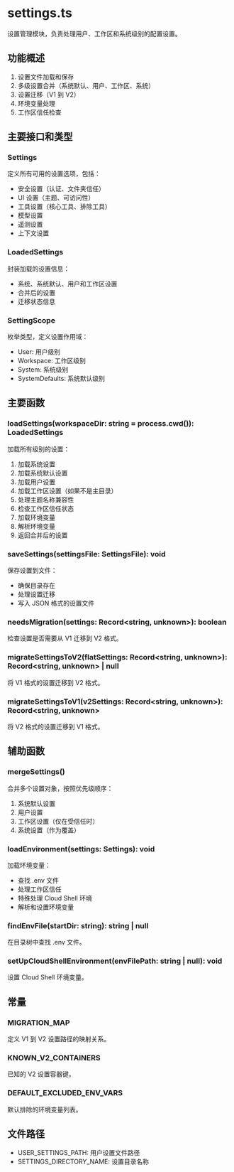 # settings.ts

设置管理模块，负责处理用户、工作区和系统级别的配置设置。

## 功能概述

1. 设置文件加载和保存
2. 多级设置合并（系统默认、用户、工作区、系统）
3. 设置迁移（V1 到 V2）
4. 环境变量处理
5. 工作区信任检查

## 主要接口和类型

### Settings
定义所有可用的设置选项，包括：
- 安全设置（认证、文件夹信任）
- UI 设置（主题、可访问性）
- 工具设置（核心工具、排除工具）
- 模型设置
- 遥测设置
- 上下文设置

### LoadedSettings
封装加载的设置信息：
- 系统、系统默认、用户和工作区设置
- 合并后的设置
- 迁移状态信息

### SettingScope
枚举类型，定义设置作用域：
- User: 用户级别
- Workspace: 工作区级别
- System: 系统级别
- SystemDefaults: 系统默认级别

## 主要函数

### loadSettings(workspaceDir: string = process.cwd()): LoadedSettings
加载所有级别的设置：
1. 加载系统设置
2. 加载系统默认设置
3. 加载用户设置
4. 加载工作区设置（如果不是主目录）
5. 处理主题名称兼容性
6. 检查工作区信任状态
7. 加载环境变量
8. 解析环境变量
9. 返回合并后的设置

### saveSettings(settingsFile: SettingsFile): void
保存设置到文件：
- 确保目录存在
- 处理设置迁移
- 写入 JSON 格式的设置文件

### needsMigration(settings: Record<string, unknown>): boolean
检查设置是否需要从 V1 迁移到 V2 格式。

### migrateSettingsToV2(flatSettings: Record<string, unknown>): Record<string, unknown> | null
将 V1 格式的设置迁移到 V2 格式。

### migrateSettingsToV1(v2Settings: Record<string, unknown>): Record<string, unknown>
将 V2 格式的设置迁移到 V1 格式。

## 辅助函数

### mergeSettings()
合并多个设置对象，按照优先级顺序：
1. 系统默认设置
2. 用户设置
3. 工作区设置（仅在受信任时）
4. 系统设置（作为覆盖）

### loadEnvironment(settings: Settings): void
加载环境变量：
- 查找 .env 文件
- 处理工作区信任
- 特殊处理 Cloud Shell 环境
- 解析和设置环境变量

### findEnvFile(startDir: string): string | null
在目录树中查找 .env 文件。

### setUpCloudShellEnvironment(envFilePath: string | null): void
设置 Cloud Shell 环境变量。

## 常量

### MIGRATION_MAP
定义 V1 到 V2 设置路径的映射关系。

### KNOWN_V2_CONTAINERS
已知的 V2 设置容器键。

### DEFAULT_EXCLUDED_ENV_VARS
默认排除的环境变量列表。

## 文件路径

- USER_SETTINGS_PATH: 用户设置文件路径
- SETTINGS_DIRECTORY_NAME: 设置目录名称